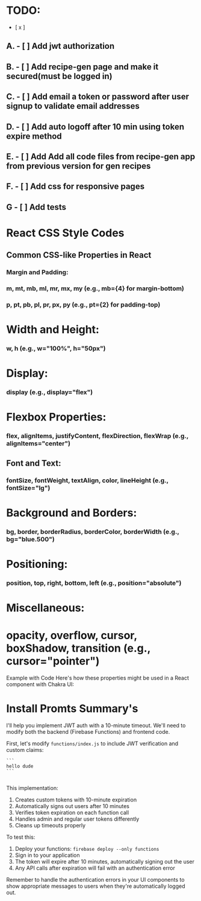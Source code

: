 
# TODO:
- [ x ]
## A.  - [ ]  Add jwt authorization
## B.  - [ ]  Add recipe-gen page and make it secured(must be logged in)
## C.  - [ ]  Add email a token or password after user signup to validate email addresses
## D.  - [ ]  Add auto logoff after 10 min using token expire method
## E.  - [ ]  Add Add all code files from recipe-gen app from previous version for gen recipes
## F.  - [ ]  Add css for responsive pages
## G   - [ ]  Add tests




# React CSS Style Codes
## Common CSS-like Properties in React
### Margin and Padding:

### m, mt, mb, ml, mr, mx, my (e.g., mb={4} for margin-bottom)
### p, pt, pb, pl, pr, px, py (e.g., pt={2} for padding-top)

# Width and Height:

### w, h (e.g., w="100%", h="50px")

# Display:
### display (e.g., display="flex")

# Flexbox Properties:
### flex, alignItems, justifyContent, flexDirection, flexWrap (e.g., alignItems="center")

## Font and Text:
### fontSize, fontWeight, textAlign, color, lineHeight (e.g., fontSize="lg")

# Background and Borders:
### bg, border, borderRadius, borderColor, borderWidth (e.g., bg="blue.500")

# Positioning:
### position, top, right, bottom, left (e.g., position="absolute")

# Miscellaneous:
# opacity, overflow, cursor, boxShadow, transition (e.g., cursor="pointer")

Example with Code
Here's how these properties might be used in a React component with Chakra UI:

# Install Promts Summary's

I'll help you implement JWT auth with a 10-minute timeout. We'll need to modify both the backend (Firebase Functions) and frontend code.

First, let's modify `functions/index.js` to include JWT verification and custom claims:

````
```
hello dude
```
````

````javascript path=functions/index.js mode=EDIT

````

This implementation:
1. Creates custom tokens with 10-minute expiration
2. Automatically signs out users after 10 minutes
3. Verifies token expiration on each function call
4. Handles admin and regular user tokens differently
5. Cleans up timeouts properly

To test this:
1. Deploy your functions: `firebase deploy --only functions`
2. Sign in to your application
3. The token will expire after 10 minutes, automatically signing out the user
4. Any API calls after expiration will fail with an authentication error

Remember to handle the authentication errors in your UI components to show appropriate messages to users when they're automatically logged out.
